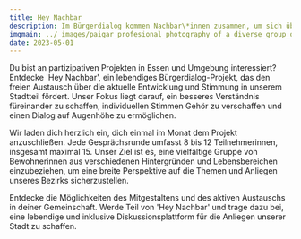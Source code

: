 ```yaml
---
title: Hey Nachbar
description: Im Bürgerdialog kommen Nachbar\*innen zusammen, um sich über die Lage im eigenen Stadtteil auszutauschen.
imgmain: ../_images/paigar_profesional_photography_of_a_diverse_group_of_people_o_6c718995-6a77-4292-8781-2c6bf65fd786_1.png
date: 2023-05-01
---
```


Du bist an partizipativen Projekten in Essen und Umgebung interessiert? Entdecke 'Hey Nachbar', ein lebendiges Bürgerdialog-Projekt, das den freien Austausch über die aktuelle Entwicklung und Stimmung in unserem Stadtteil fördert. Unser Fokus liegt darauf, ein besseres Verständnis füreinander zu schaffen, individuellen Stimmen Gehör zu verschaffen und einen Dialog auf Augenhöhe zu ermöglichen.

Wir laden dich herzlich ein, dich einmal im Monat dem Projekt anzuschließen. Jede Gesprächsrunde umfasst 8 bis 12 Teilnehmerinnen, insgesamt maximal 15. Unser Ziel ist es, eine vielfältige Gruppe von Bewohnerinnen aus verschiedenen Hintergründen und Lebensbereichen einzubeziehen, um eine breite Perspektive auf die Themen und Anliegen unseres Bezirks sicherzustellen.

Entdecke die Möglichkeiten des Mitgestaltens und des aktiven Austauschs in deiner Gemeinschaft. Werde Teil von 'Hey Nachbar' und trage dazu bei, eine lebendige und inklusive Diskussionsplattform für die Anliegen unserer Stadt zu schaffen.
